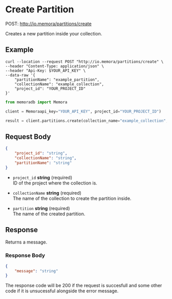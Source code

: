 # Create Partition

POST: http://io.memora/partitions/create

Creates a new partition inside your collection.

## Example


```shell
curl --location --request POST "http://io.memora/partitions/create" \
--header "Content-Type: application/json" \
--header "Api-Key: $YOUR_API_KEY" \
--data-raw '{
    "partitionName": "example_partition",
    "collectionName": "example_collection",
    "project_id": "YOUR_PROJECT_ID"
}'
```
```python
from memoradb import Memora

client = Memoraapi_key="YOUR_API_KEY", project_id="YOUR_PROJECT_ID")

result = client.partitions.create(collection_name="example_collection", partition_name="example_partition")
```
## Request Body

```json
{
    "project_id": "string",
    "collectionName": "string",
    "partitionName": "string"
}
```

- `project_id` __string__ (required)</br> ID of the project where the collection is.

- `collectionName` __string__ (required)</br>The name of the collection to create the partition inside.

- `partition` __string__ (required)</br> The name of the created partition.



## Response

Returns a message.

### Response Body

```json
{
    "message": "string"
}
```

The response code will be 200 if the request is succesfull and some other code if it is unsucessful alongside the error message.